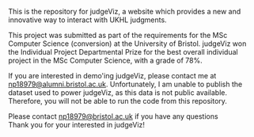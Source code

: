 This is the repository for judgeViz, a website which provides a new and innovative way to interact with UKHL judgments. <br/> 

This project was submitted as part of the requirements for the MSc Computer Science (conversion) at the University of Bristol. judgeViz won the Individual Project Departmental Prize for the best overall individual project in the MSc Computer Science, with a grade of 78%.  <br/>

<!-- It is preferable that you create and use a Python virtual environment to run judgeViz. <br/> -->

If you are interested in demo'ing judgeViz, please contact me at np18979@alumni.bristol.ac.uk. Unfortunately, I am unable to publish the dataset used to power judgeViz, as this data is not public available. Therefore, you will not be able to run the code from this repository. 

<!-- In order to run judgeViz: <br/>
* Please create a new database called 'all_data' in MySQL and upload the data in 'all_data_export2.sql'
* Please use Python version 3.10.4, and ensure that you have installed Pandas, pydot, NumPy, Flask, SQLAlchemy and WTForms
* You will have to change the relative path files to match your local file paths </br> -->

Please contact np18979@bristol.ac.uk if you have any questions <br/>
Thank you for your interested in judgeViz!
